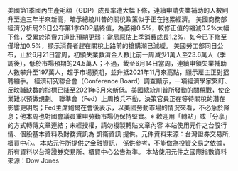 
美國第1季國內生產毛額（GDP）成長率遭大幅下修，連續申請失業補助的人數則升至逾三年半來新高，暗示總統川普的關稅政策似乎正在拖累經濟。
美國商務部經濟分析局26日公布第1季GDP最終值，為萎縮0.5%，較修正值的縮減0.2%大幅下修，受累於消費力道比預期更弱；當局原估上季消費成長1.2%，如今已下修至僅增加0.5%，顯示消費者趕在關稅上路前的搶購潮已減緩。
美國勞工部同日公布，止於6月21日當周，初領失業救濟金人數比前一周減少1萬人至23.6萬人（季調後），低於市場預期的24.5萬人；不過，截至6月14日當周，連續申領失業補助人數攀升至197萬人，超乎市場預期，並升抵2021年11月來高點，顯示雇主正對招聘縮手。
經濟研究聯合會（Conference Board）調查顯示，一項經濟學家緊盯、反映職缺數的指標已降至2021年3月來新低。美國總統川普所發動的關稅戰，使企業難以預做規劃。
聯準會（Fed）上周按兵不動，決策官員正在等待關稅的潛在影響更明朗；Fed主席鮑爾在會後表示，以美國勞動市場的情況來看，不必急於降息；他本周也對國會議員重申勞動市場仍保持堅實。※ 歡迎用「轉貼」或「分享」的方式轉傳文章連結；未經授權，請勿複製轉貼文章內容
      本站使用元件之台股行情、個股基本資料及財務資訊為 凱衛資訊 提供。元件資料來源：台灣證券交易所, 櫃買中心。
      本站元件所提供之金融資訊， 係供參考，不能做為投資交易之依據，所有資料以台灣證券交易所、櫃買中心公告為準。
      本站使用元件之國際指數資料來源：Dow Jones
